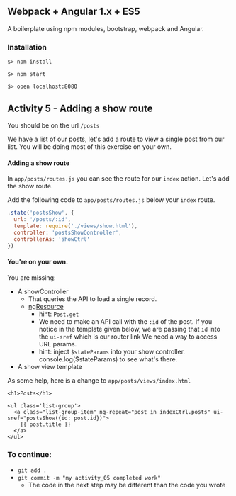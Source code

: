 ## Webpack + Angular 1.x + ES5

A boilerplate using npm modules, bootstrap, webpack and Angular.

### Installation

`$> npm install`

`$> npm start`

`$> open localhost:8080`

## Activity 5 - Adding a show route

You should be on the url `/posts`

We have a list of our posts, let's add a route to view a single post from our list.
You will be doing most of this exercise on your own.

#### Adding a show route

In `app/posts/routes.js` you can see the route for our `index` action.  Let's add the show route.

Add the following code to `app/posts/routes.js` below your `index` route.

``` javascript
.state('postsShow', {
  url: '/posts/:id',
  template: require('./views/show.html'),
  controller: 'postsShowController',
  controllerAs: 'showCtrl'
})
```

#### You're on your own.

You are missing: 

* A showController
  * That queries the API to load a single record.  
  * [ngResource](https://docs.angularjs.org/api/ngResource)
    * hint: `Post.get`
    * We need to make an API call with the `:id` of the post.
      If you notice in the template given below, we are passing that `id` into the `ui-sref` which is our router link
      We need a way to access URL params.
    * hint: inject `$stateParams` into your show controller. 
            console.log($stateParams) to see what's there.
* A show view template

As some help, here is a change to `app/posts/views/index.html`

```
<h1>Posts</h1>

<ul class='list-group'>
  <a class="list-group-item" ng-repeat="post in indexCtrl.posts" ui-sref="postsShow({id: post.id})">
    {{ post.title }}
  </a>
</ul>
```

### To continue:

* `git add .`
* `git commit -m "my activity_05 completed work"`
  * The code in the next step may be different than the code you wrote










